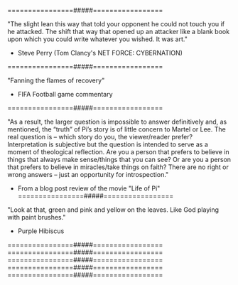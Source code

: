 ================#####=================

"The slight lean this way that told your opponent he could not touch you if he attacked.
The shift that way that opened up an attacker like a blank book upon which you could write whatever you wished.
It was art."

- Steve Perry (Tom Clancy's NET FORCE: CYBERNATION)


================#####=================

"Fanning the flames of recovery"
- FIFA Football game commentary


================#####=================


"As a result, the larger question is impossible to answer definitively and, as mentioned, the “truth” of Pi’s story is of little concern to Martel or Lee. The real question is – which story do you, the viewer/reader prefer? Interpretation is subjective but the question is intended to serve as a moment of theological reflection. Are you a person that prefers to believe in things that always make sense/things that you can see? Or are you a person that prefers to believe in miracles/take things on faith? There are no right or wrong answers – just an opportunity for introspection."

- From a blog post review of the movie "Life of Pi"
================#####=================

"Look at that, green and pink and yellow on the leaves. Like God playing with paint brushes."
- Purple Hibiscus

================#####=================
================#####=================
================#####=================
================#####=================
================#####=================

